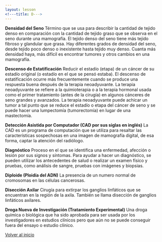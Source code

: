 ```yaml
---
layout: lesson
<!---title: D--->
---
```


<a name="top"></a>

**Densidad del Seno**
Término que se usa para describir la cantidad de tejido denso en comparación con la cantidad de tejido graso que se observa en el seno durante una mamografía. El tejido denso del seno tiene más tejido fibroso y glandular que grasa. Hay diferentes grados de densidad del seno, desde tejido poco denso o inexistente hasta tejido muy denso. Cuanta más densidad haya, más difícil es encontrar tumores y otros cambios en una mamografía.

**Descenso de Estatificación**
Reducir el estadío (etapa) de un cáncer de su estadío original (o estadío en el que se pensó estaba). El descenso de estatificación ocurre más frecuentemente cuando se produce una respuesta buena después de la terapia neoadyuvante. La terapia neoadyuvante se refiere a la quimioterapia o a la terapia hormonal usada como el primer tratamiento (antes de la cirugía) en algunos cánceres de seno grandes y avanzados. La terapia neoadyuvante puede achicar un tumor a tal punto que se reduce el estadío o etapa del cáncer de seno y se puede hacer una lumpectomía (tumorectomía) en lugar de una mastectomía. 


**Detección Asistida por Computador (CAD por sus siglas en inglés)**
La CAD es un programa de computación que se utiliza para resaltar las características sospechosas en una imagen de mamografía digital, de esa forma, captar la atención del radiólogo.

**Diagnóstico**
Proceso en el que se identifica una enfermedad, afección o lesión por sus signos y síntomas. Para ayudar a hacer un diagnóstico, se pueden utilizar los antecedentes de salud o realizar un examen físico y pruebas, como análisis de sangre, pruebas con imágenes y biopsias.

**Diploide (Ploidía del ADN)**
La presencia de un numero normal de cromosomas en las células cancerosas.

**Disección Axilar**
Cirugía para extirpar los ganglios linfáticos que se encuentran en la región de la axila. También se llama disección de ganglios linfáticos axilares.

**Droga Nueva de Investigación (Tratamiento Experimental)**
Una droga química o biológica que ha sido aprobada para ser usada por los investigadores en estudios clínicos pero que aún no se puede conseguir fuera del ensayo o estudio clínico.
 

<!--a href="#top">Volver arriba</a-->
<a href="https://scnslabutsa.github.io/myhthelperEduContent/Glossarysp/index.html">Volver al inicio</a>

